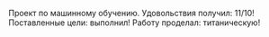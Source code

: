 Проект по машинному обучению.
Удовольствия получил: 11/10!
Поставленные цели: выполнил!
Работу проделал: титаническую!
